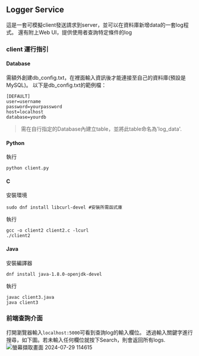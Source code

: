 ##  Logger Service
這是一套可模擬client發送請求到server，並可以在資料庫新增data的一套log程式。
還有附上Web UI，提供使用者查詢特定條件的log

### client 運行指引
#### Database
需額外創建db_config.txt，在裡面輸入資訊後才能連接至自己的資料庫(預設是MySQL)。
以下是db_config.txt的範例檔：
```
[DEFAULT]
user=username
password=yourpassword
host=localhost
database=yourdb
```
> 需在自行指定的Database內建立table，並將此table命名為'log_data'.

#### Python
執行
```
python client.py
```

#### C
安裝環境
```
sudo dnf install libcurl-devel #安裝所需函式庫
```
執行
```
gcc -o client2 client2.c -lcurl
./client2
```

#### Java
安裝編譯器
```
dnf install java-1.8.0-openjdk-devel
```
執行
```
javac client3.java
java client3
```

### 前端查詢介面
打開瀏覽器輸入`localhost:5000`可看到查詢log的輸入欄位。
透過輸入關鍵字進行搜尋，如下圖。若未輸入任何欄位就按下Search，則會返回所有logs.
![螢幕擷取畫面 2024-07-29 114615](https://github.com/user-attachments/assets/70c13560-8b23-429d-a2a7-717c0359784d)
